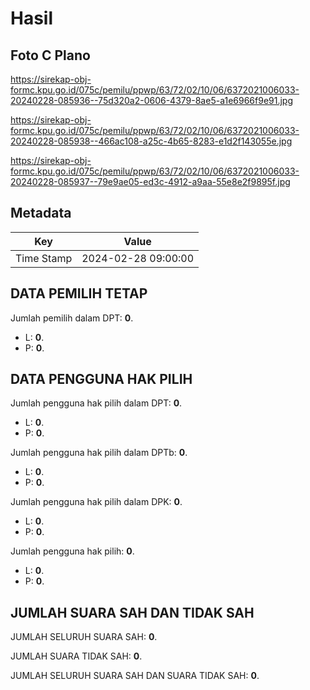 # Hasil

## Foto C Plano

https://sirekap-obj-formc.kpu.go.id/075c/pemilu/ppwp/63/72/02/10/06/6372021006033-20240228-085936--75d320a2-0606-4379-8ae5-a1e6966f9e91.jpg

https://sirekap-obj-formc.kpu.go.id/075c/pemilu/ppwp/63/72/02/10/06/6372021006033-20240228-085938--466ac108-a25c-4b65-8283-e1d2f143055e.jpg

https://sirekap-obj-formc.kpu.go.id/075c/pemilu/ppwp/63/72/02/10/06/6372021006033-20240228-085937--79e9ae05-ed3c-4912-a9aa-55e8e2f9895f.jpg


## Metadata

| Key        | Value               |
| ---------- | ------------------- |
| Time Stamp | 2024-02-28 09:00:00 |


## DATA PEMILIH TETAP

Jumlah pemilih dalam DPT: **0**.
 * L: **0**.
 * P: **0**.

## DATA PENGGUNA HAK PILIH

Jumlah pengguna hak pilih dalam DPT: **0**.
 * L: **0**.
 * P: **0**.

Jumlah pengguna hak pilih dalam DPTb: **0**.
 * L: **0**.
 * P: **0**.

Jumlah pengguna hak pilih dalam DPK: **0**.
 * L: **0**.
 * P: **0**.

Jumlah pengguna hak pilih: **0**.
 * L: **0**.
 * P: **0**.

## JUMLAH SUARA SAH DAN TIDAK SAH

JUMLAH SELURUH SUARA SAH: **0**.

JUMLAH SUARA TIDAK SAH: **0**.

JUMLAH SELURUH SUARA SAH DAN SUARA TIDAK SAH: **0**.


